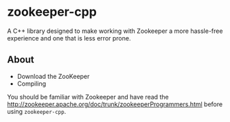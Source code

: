 # zookeeper-cpp
A C++ library designed to make working with Zookeeper a more hassle-free experience and one that is less error prone.

## About
* Download the ZooKeeper
* Compiling

You should be familiar with Zookeeper and have read the http://zookeeper.apache.org/doc/trunk/zookeeperProgrammers.html before using `zookeeper-cpp`.
